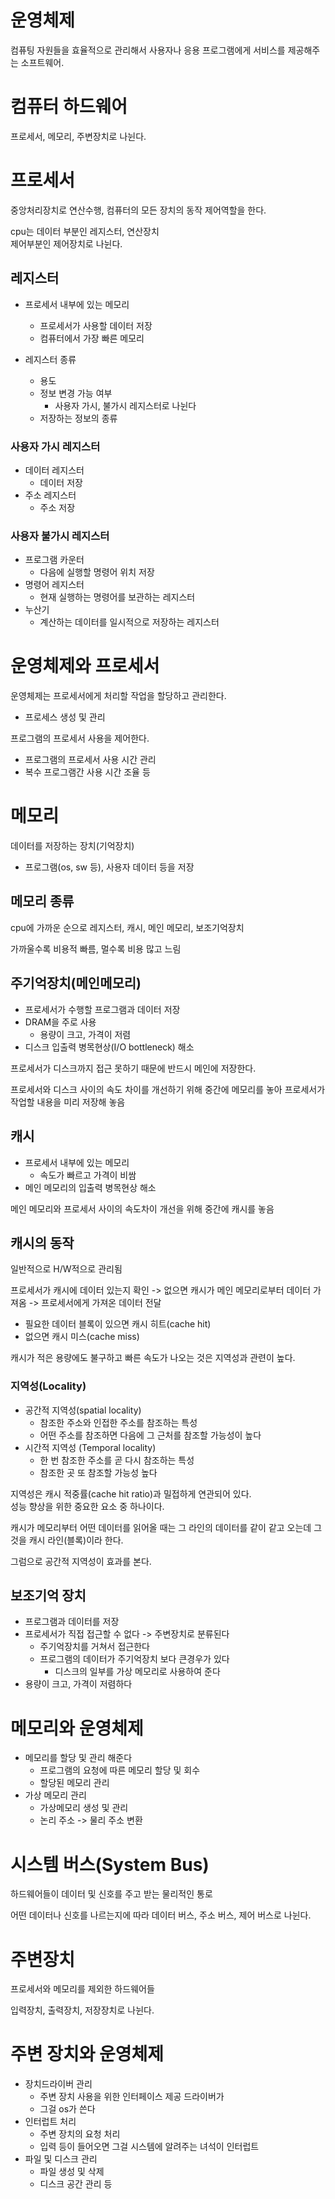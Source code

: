 # 운영체제
컴퓨팅 자원들을 효율적으로 관리해서 사용자나 응용 프로그램에게 서비스를 제공해주는 소프트웨어.


# 컴퓨터 하드웨어 
프로세서, 메모리, 주변장치로 나뉜다. 

# 프로세서 
중앙처리장치로 연산수행, 컴퓨터의 모든 장치의 동작 제어역할을 한다.

cpu는 데이터 부분인 레지스터, 연산장치  
제어부분인 제어장치로 나뉜다.

## 레지스터
* 프로세서 내부에 있는 메모리
    * 프로세서가 사용할 데이터 저장
    * 컴퓨터에서 가장 빠른 메모리

* 레지스터 종류
    * 용도 
    * 정보 변경 가능 여부 
        * 사용자 가시, 불가시 레지스터로 나뉜다
    * 저장하는 정보의 종류 


### 사용자 가시 레지스터 
* 데이터 레지스터 
    * 데이터 저장
* 주소 레지스터
    * 주소 저장

### 사용자 불가시 레지스터 
* 프로그램 카운터 
    * 다음에 실행할 명령어 위치 저장
* 명령어 레지스터
    * 현재 실행하는 명령어를 보관하는 레지스터
* 누산기 
    * 계산하는 데이터를 일시적으로 저장하는 레지스터


# 운영체제와 프로세서
운영체제는 프로세서에게 처리할 작업을 할당하고 관리한다. 

* 프로세스 생성 및 관리

프로그램의 프로세서 사용을 제어한다.

* 프로그램의 프로세서 사용 시간 관리
* 복수 프로그램간 사용 시간 조율 등


# 메모리 
데이터를 저장하는 장치(기억장치)

* 프로그램(os, sw 등), 사용자 데이터 등을 저장

## 메모리 종류
cpu에 가까운 순으로 레지스터, 캐시, 메인 메모리, 보조기억장치

가까울수록 비용적 빠름, 멀수록 비용 많고 느림


## 주기억장치(메인메모리)
* 프로세서가 수행할 프로그램과 데이터 저장
* DRAM을 주로 사용
    * 용량이 크고, 가격이 저렴
* 디스크 입출력 병목현상(I/O bottleneck) 해소

프로세서가 디스크까지 접근 못하기 때문에 반드시 메인에 저장한다.

프로세서와 디스크 사이의 속도 차이를 개선하기 위해 중간에 메모리를 놓아 프로세서가 작업할 내용을 미리 저장해 놓음

## 캐시
* 프로세서 내부에 있는 메모리
    * 속도가 빠르고 가격이 비쌈
* 메인 메모리의 입출력 병목현상 해소

메인 메모리와 프로세서 사이의 속도차이 개선을 위해 중간에 캐시를 놓음


## 캐시의 동작
일반적으로 H/W적으로 관리됨

프로세서가 캐시에 데이터 있는지 확인 -> 없으면 캐시가 메인 메모리로부터 데이터 가져옴 -> 프로세서에게 가져온 데이터 전달

* 필요한 데이터 블록이 있으면 캐시 히트(cache hit)
* 없으면 캐시 미스(cache miss) 

캐시가 적은 용량에도 불구하고 빠른 속도가 나오는 것은 지역성과 관련이 높다.

### 지역성(Locality)
* 공간적 지역성(spatial locality)
    * 참조한 주소와 인접한 주소를 참조하는 특성
    * 어떤 주소를 참조하면 다음에 그 근처를 참조할 가능성이 높다 
* 시간적 지역성 (Temporal locality)
    * 한 번 참조한 주소를 곧 다시 참조하는 특성
    * 참조한 곳 또 참조할 가능성 높다

지역성은 캐시 적중률(cache hit ratio)과 밀접하게 연관되어 있다.  
성능 향상을 위한 중요한 요소 중 하나이다.


캐시가 메모리부터 어떤 데이터를 읽어올 때는 그 라인의 데이터를 같이 같고 오는데 그것을 캐시 라인(블록)이라 한다.

그럼으로 공간적 지역성이 효과를 본다.


## 보조기억 장치
* 프로그램과 데이터를 저장
* 프로세서가 직접 접근할 수 없다 -> 주변장치로 분류된다
    * 주기억장치를 거쳐서 접근한다
    * 프로그램의 데이터가 주기억장치 보다 큰경우가 있다
        * 디스크의 일부를 가상 메모리로 사용하여 준다
* 용량이 크고, 가격이 저렴하다


# 메모리와 운영체제
* 메모리를 할당 및 관리 해준다
    * 프로그램의 요청에 따른 메모리 할당 및 회수
    * 할당된 메모리 관리
* 가상 메모리 관리
    * 가상메모리 생성 및 관리
    * 논리 주소 -> 물리 주소 변환


# 시스템 버스(System Bus)
하드웨어들이 데이터 및 신호를 주고 받는 물리적인 통로

어떤 데이터나 신호를 나르는지에 따라 데이터 버스, 주소 버스, 제어 버스로 나뉜다.


# 주변장치
프로세서와 메모리를 제외한 하드웨어들

입력장치, 출력장치, 저장장치로 나뉜다.


# 주변 장치와 운영체제
* 장치드라이버 관리 
    * 주변 장치 사용을 위한 인터페이스 제공 드라이버가
    * 그걸 os가 쓴다
* 인터럽트 처리
    * 주변 장치의 요청 처리
    * 입력 등이 들어오면 그걸 시스템에 알려주는 녀석이 인터럽트
* 파일 및 디스크 관리
    * 파일 생성 및 삭제
    * 디스크 공간 관리 등